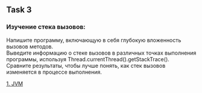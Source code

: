 ## Task 3
### Изучение стека вызовов:
Напишите программу, включающую в себя глубокую вложенность вызовов методов.  
Выведите информацию о стеке вызовов в различных точках выполнения программы, используя Thread.currentThread().getStackTrace().  
Сравните результаты, чтобы лучше понять, как стек вызовов изменяется в процессе выполнения.

[1. JVM](../README.md)
